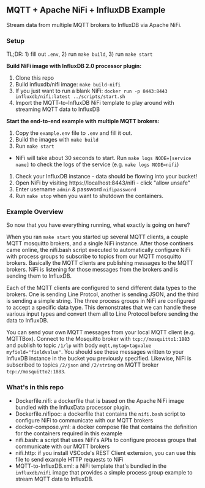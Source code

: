 ## MQTT + Apache NiFi + InfluxDB Example

Stream data from multiple MQTT brokers to InfluxDB via Apache NiFi.
### Setup

TL;DR: 1) fill out `.env`, 2) run `make build`, 3) run `make start`

**Build NiFi image with InfluxDB 2.0 processor plugin:**
1. Clone this repo
1. Build influxdb/nifi image: `make build-nifi`
1. If you just want to run a blank NiFi: `docker run -p 8443:8443 influxdb/nifi:latest ../scripts/start.sh`
1. Import the MQTT-to-InfluxDB NiFi template to play around with streaming MQTT data to InfluxDB

**Start the end-to-end example with multiple MQTT brokers:**
1. Copy the `example.env` file to `.env` and fill it out.
1. Build the images with `make build`
1. Run `make start`
  - NiFi will take about 30 seconds to start. Run `make logs NODE=[service name]` to check the logs of the service (e.g. `make logs NODE=nifi`)
1. Check your InfluxDB instance - data should be flowing into your bucket!
1. Open NiFi by visiting https://localhost:8443/nifi - click "allow unsafe"
1. Enter username `admin` & password `nifipassword`
1. Run `make stop` when you want to shutdown the containers.

### Example Overview

So now that you have everything running, what exactly is going on here?

When you ran `make start` you started up several MQTT clients, a couple MQTT mosquitto brokers, and a single NiFi instance. After those continers came online, the nifi.bash script executed to automatically configure NiFi with process groups to subscribe to topics from our MQTT mosquitto brokers. Basically the MQTT clients are publishing messages to the MQTT brokers. NiFi is listening for those messages from the brokers and is sending them to InfluxDB.

Each of the MQTT clients are configured to send different data types to the brokers. One is sending Line Protcol, another is sending JSON, and the third is sending a simple string. The three process groups in NiFi are configured to accept a specific data type. This demonstrates that we can handle these various input types and convert them all to Line Protocol before sending the data to InfluxDB.

You can send your own MQTT messages from your local MQTT client (e.g. MQTTBox). Connect to the Mosquitto broker with `tcp://mosquitto1:1883` and publish to topic `/1/lp` with body `mqtt,mytag=tagvalue myfield="fieldvalue"`. You should see these messages written to your InfluxDB instance in the bucket you previously specified. Likewise, NiFi is subscribed to topics `/2/json` and `/2/string` on MQTT broker `tcp://mosquitto2:1883`.

### What's in this repo
- Dockerfile.nifi: a dockerfile that is based on the Apache NiFi image bundled with the InfluxData processor plugin.
- Dockerfile.nifipoc: a dockerfile that contains the `nifi.bash` script to configure NiFi to communicate with our MQTT brokers
- docker-compose.yml: a docker compose file that contains the definition for the containers required in this example
- nifi.bash: a script that uses NiFi's APIs to configure process groups that communicate with our MQTT brokers
- nifi.http: if you install VSCode's REST Client extension, you can use this file to send example HTTP requests to NiFi
- MQTT-to-InfluxDB.xml: a NiFi template that's bundled in the `influxdb/nifi` image that provides a simple process group example to stream MQTT data to InfluxDB.